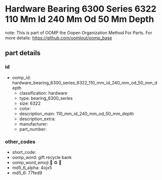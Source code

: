 # Hardware Bearing 6300 Series 6322 110 Mm Id 240 Mm Od 50 Mm Depth  

note: This is part of OOMP the Oopen Organization Method For Parts. For more details: https://github.com/oomlout/oomp_base

##  part details





### id
* oomp_id: hardware_bearing_6300_series_6322_110_mm_id_240_mm_od_50_mm_depth
  * classification: hardware
  * type: bearing_6300_series
  * size: 6322
  * color: 
  * description_main: 110_mm_id_240_mm_od_50_mm_depth
  * description_extra: 
  * manufacturer: 
  * part_number: 

### other_codes
* short_code: 
* oomp_word: gift recycle bank
* oomp_word_emoji :gift: :recycle: :bank:
* md5_6_alpha: 4ojx5
* md5_6: 77fed9